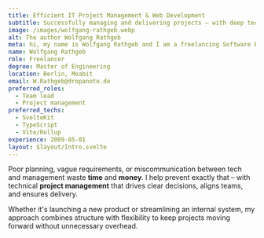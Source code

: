 ```yaml
---
title: Efficient IT Project Management & Web Development
subtitle: Successfully managing and delivering projects – with deep technical expertise
image: /images/wolfgang-rathgeb.webp
alt: The author Wolfgang Rathgeb
meta: hi, my name is Wolfgang Rathgeb and I am a freelancing Software Engineer specialising in JavaScript / TypeScript. However, my original degree was in embedded systems.
name: Wolfgang Rathgeb
role: Freelancer
degree: Master of Engineering
location: Berlin, Moabit
email: W.Rathgeb@dropanote.de
preferred_roles:
  - Team lead
  - Project management
preferred_techs:
  - SvelteKit
  - TypeScript
  - Vite/Rollup
experience: 2009-05-01
layout: $layout/Intro.svelte
---
```


Poor planning, vague requirements, or miscommunication between tech and management waste **time** and **money**. I help prevent exactly that – with technical **project management** that drives clear decisions, aligns teams, and ensures delivery.

Whether it's launching a new product or streamlining an internal system, my approach combines structure with flexibility to keep projects moving forward without unnecessary overhead.
